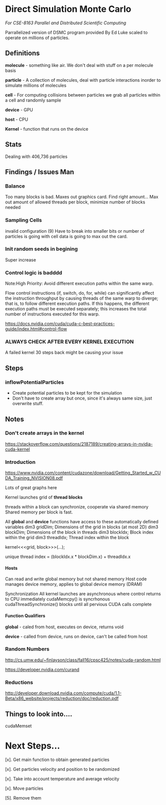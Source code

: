 # Direct Simulation Monte Carlo

*For CSE-8163 Parallel and Distributed Scientific Computing*

Parrallelized version of DSMC program provided By Ed Luke scaled to operate on millions of particles.

## Definitions

**molecule** - something like air. We don't deal with stuff on a per molecule basis

**particle** - A collection of molecules, deal with particle interactions inorder to simulate millions of molecules

**cell** - For computing collisions between particles we grab all particles within a cell and randomly sample

**device** - GPU

**host** - CPU

**Kernel** - function that runs on the device

## Stats

Dealing with 406,736 particles

## Findings / Issues Man

### Balance
Too many blocks is bad. Maxes out graphics card. Find right amount...
Max out amount of allowed threads per block, minimize number of blocks needed

### Sampling Cells
invalid configuration (9)
Have to break into smaller bits or number of particles is going with cell data is going to max out the card.

### Init random seeds in begining

Super increase

### Control logic is badddd

Note:High Priority: Avoid different execution paths within the same warp.

Flow control instructions (if, switch, do, for, while) can significantly affect the instruction throughput by causing threads of the same warp to diverge; that is, to follow different execution paths. If this happens, the different execution paths must be executed separately; this increases the total number of instructions executed for this warp.

https://docs.nvidia.com/cuda/cuda-c-best-practices-guide/index.html#control-flow

### ALWAYS CHECK AFTER EVERY KERNEL EXECUTION

A failed kernel 30 steps back might be causing your issue

## Steps

### inflowPotentialParticles

* Create potential particles to be kept for the simulation
* Don't have to create array but once, since it's always same size, just overwrite stuff.

## Notes

### Don't create arrays in the kernel
https://stackoverflow.com/questions/2187189/creating-arrays-in-nvidia-cuda-kernel

### Introduction
https://www.nvidia.com/content/cudazone/download/Getting_Started_w_CUDA_Training_NVISION08.pdf

Lots of great graphs here

Kernel launches grid of **thread blocks**

threads within a block can synchronize, cooperate via shared memory
Shared memory per block is fast.

All __global__ and __device__ functions have
access to these automatically defined variables
dim3 gridDim;
	Dimensions of the grid in blocks (at most 2D)
dim3 blockDim;
	Dimensions of the block in threads
dim3 blockIdx;
	Block index within the grid
dim3 threadIdx;
	Thread index within the block

kernel<<<grid, block>>>(...);

unique thread index = (blockIdx.x * blockDim.x) + threadIdx.x

#### Hosts
Can read and write global memory but not shared memory
Host code manages device memory, applies to global device memory (DRAM)

Synchronization
	All kernel launches are asynchronous where control returns to CPU immediately
	cudaMemcpy() is syncrhonous
	cudaThreadSynchronize() blocks until all pervious CUDA calls complete

#### Function Qualifiers

__global__ - caled from host, executes on device, returns void

__device__ - called from device, runs on device, can't be called from host

### Random Numbers

http://cs.umw.edu/~finlayson/class/fall16/cpsc425/notes/cuda-random.html

https://developer.nvidia.com/curand

### Reductions

http://developer.download.nvidia.com/compute/cuda/1.1-Beta/x86_website/projects/reduction/doc/reduction.pdf


## Things to look into....

cudaMemset

# Next Steps...
[x]. Get main function to obtain generated particles

[x]. Get particles velocity and position to be randomized

[x]. Take into account temperature and average velocity

[x]. Move particles

[5]. Remove them
